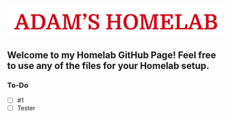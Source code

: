 ![The Adam's Homelab Logo as the Title.](/assets/logo.png)
## Welcome to my Homelab GitHub Page! Feel free to use any of the files for your Homelab setup.
### To-Do
- [ ] #1
- [ ] Tester
